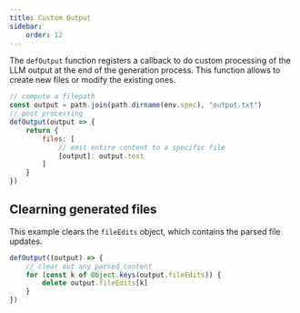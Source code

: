 ```yaml
---
title: Custom Output
sidebar:
    order: 12
---
```


The `defOutput` function registers a callback to do custom processing of the LLM output at the end of the generation process. This function allows to create new files or modify the existing ones.

```js
// compute a filepath
const output = path.join(path.dirname(env.spec), "output.txt")
// post processing
defOutput(output => {
    return {
        files: [
            // emit entire content to a specific file
            [output]: output.text
        ]
    }
})
```

## Clearning generated files

This example clears the `fileEdits` object, which contains the parsed file updates.

```js
defOutput((output) => {
    // clear out any parsed content
    for (const k of Object.keys(output.fileEdits)) {
        delete output.fileEdits[k]
    }
})
```
